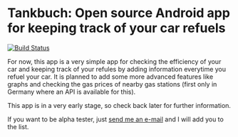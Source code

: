 # Tankbuch: Open source Android app for keeping track of your car refuels

[![Build Status](https://api.travis-ci.org/mwiktorin/tankbuch.svg?branch=master)](https://travis-ci.org/mwiktorin/tankbuch/)

For now, this app is a very simple app for checking the efficiency of your car and keeping track of your refules by adding information everytime you refuel your car.
It is planned to add some more advanced features like graphs and checking the gas prices of nearby gas stations (first only in Germany where an API is available for this).

This app is in a very early stage, so check back later for further information.

If you want to be alpha tester, just [send me an e-mail](mailto:markuswiktorin@gmail.com) and I will add you to the list.
